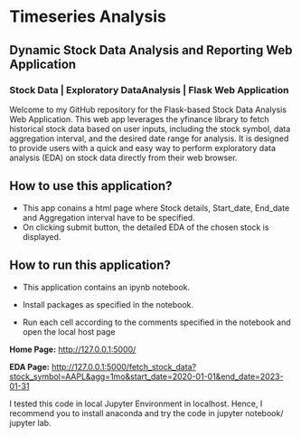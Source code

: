 # Timeseries Analysis
## Dynamic Stock Data Analysis and Reporting Web Application
### Stock Data | Exploratory DataAnalysis | Flask Web Application

Welcome to my GitHub repository for the Flask-based Stock Data Analysis Web Application. This web app leverages the yfinance library to fetch historical stock data based on user inputs, including the stock symbol, data aggregation interval, and the desired date range for analysis. It is designed to provide users with a quick and easy way to perform exploratory data analysis (EDA) on stock data directly from their web browser.

## How to use this application?

*  This app conains a html page where Stock details, Start_date, End_date and Aggregation interval have to be specified.
*  On clicking submit button, the detailed EDA of the chosen stock is displayed.


## How to run this application?

*  This application contains an ipynb notebook.

*  Install packages as specified in the notebook.
  
*  Run each cell according to the comments specified in the notebook and open the local host page

  **Home Page:** http://127.0.0.1:5000/

  **EDA Page:** http://127.0.0.1:5000/fetch_stock_data?stock_symbol=AAPL&agg=1mo&start_date=2020-01-01&end_date=2023-01-31 

I tested this code in local Jupyter Environment in localhost. Hence, I recommend you to install anaconda and try the code in jupyter notebook/ jupyter lab.

